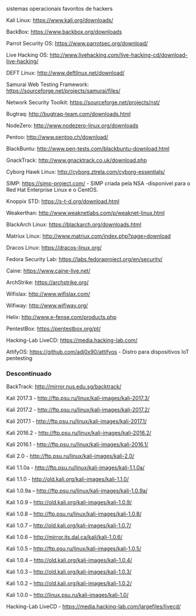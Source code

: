 sistemas operacionais favoritos de hackers

Kali Linux: https://www.kali.org/downloads/

BackBox: https://www.backbox.org/downloads  

Parrot Security OS: https://www.parrotsec.org/download/ 

Live Hacking OS: http://www.livehacking.com/live-hacking-cd/download-live-hacking/

DEFT Linux: http://www.deftlinux.net/download/

Samurai Web Testing Framework: https://sourceforge.net/projects/samurai/files/

Network Security Toolkit: https://sourceforge.net/projects/nst/

Bugtraq: http://bugtraq-team.com/downloads.html

NodeZero: http://www.nodezero-linux.org/downloads

Pentoo: http://www.pentoo.ch/download/

BlackBuntu: http://www.pen-tests.com/blackbuntu-download.html

GnackTrack: http://www.gnacktrack.co.uk/download.php

Cyborg Hawk Linux:  http://cyborg.ztrela.com/cyborg-essentials/

SIMP: https://simp-project.com/ - SIMP criada pela NSA  -disponível para o Red Hat Enterprise Linux e o CentOS.

Knoppix STD: https://s-t-d.org/download.html 

Weakerthan: http://www.weaknetlabs.com/p/weaknet-linux.html 

BlackArch Linux: https://blackarch.org/downloads.html 

Matriux Linux: http://www.matriux.com/index.php?page=download 

Dracos Linux: https://dracos-linux.org/ 

Fedora Security Lab: https://labs.fedoraproject.org/en/security/

Caine: https://www.caine-live.net/ 

ArchStrike: https://archstrike.org/ 

Wifislax: http://www.wifislax.com/

Wifiway: http://www.wifiway.org/

Helix: http://www.e-fense.com/products.php

PentestBox: https://pentestbox.org/pt/

Hacking-Lab LiveCD: https://media.hacking-lab.com/

AttifyOS: https://github.com/adi0x90/attifyos - Distro para dispositivos IoT pentesting


### Descontinuado

BackTrack: http://mirror.nus.edu.sg/backtrack/

Kali 2017.3 - http://ftp.psu.ru/linux/kali-images/kali-2017.3/ 

Kali 2017.2 - http://ftp.psu.ru/linux/kali-images/kali-2017.2/

Kali 2017.1 - http://ftp.psu.ru/linux/kali-images/kali-2017.1/

Kali 2016.2 - http://ftp.psu.ru/linux/kali-images/kali-2016.2/

Kali 2016.1 - http://ftp.psu.ru/linux/kali-images/kali-2016.1/

Kali 2.0 - http://ftp.psu.ru/linux/kali-images/kali-2.0/

Kali 1.1.0a - http://ftp.psu.ru/linux/kali-images/kali-1.1.0a/

Kali 1.1.0 - http://old.kali.org/kali-images/kali-1.1.0/

Kali 1.0.9a – http://ftp.psu.ru/linux/kali-images/kali-1.0.9a/

Kali 1.0.9 – http://old.kali.org/kali-images/kali-1.0.9/

Kali 1.0.8 – http://ftp.psu.ru/linux/kali-images/kali-1.0.8/

Kali 1.0.7 – http://old.kali.org/kali-images/kali-1.0.7/

Kali 1.0.6 – http://mirror.its.dal.ca/kali/kali-1.0.6/

Kali 1.0.5 – http://ftp.psu.ru/linux/kali-images/kali-1.0.5/

Kali 1.0.4 – http://old.kali.org/kali-images/kali-1.0.4/

Kali 1.0.3 – http://old.kali.org/kali-images/kali-1.0.3/

Kali 1.0.2 – http://old.kali.org/kali-images/kali-1.0.2/

Kali 1.0.0 – http://linux.psu.ru/kali-images/kali-1.0/


Hacking-Lab LiveCD - https://media.hacking-lab.com/largefiles/livecd/
